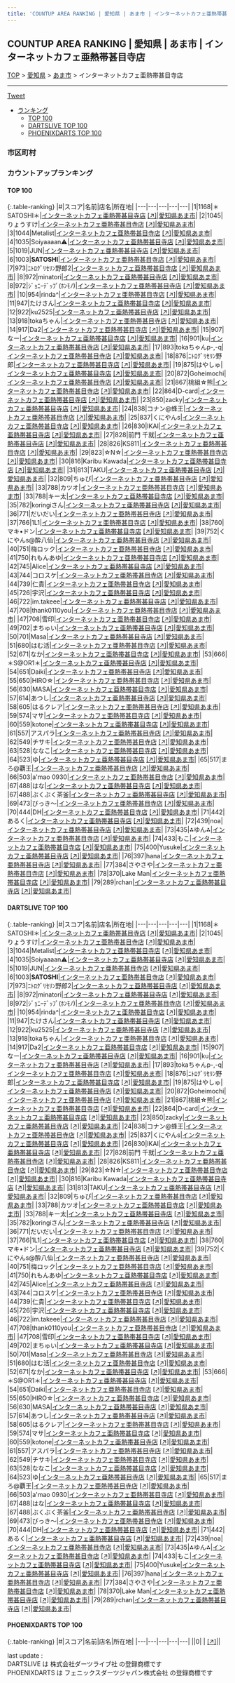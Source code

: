 ```yaml
---
title: 'COUNTUP AREA RANKING | 愛知県 | あま市 | インターネットカフェ亜熱帯甚目寺店'
---
```

## COUNTUP AREA RANKING | 愛知県 | あま市 | インターネットカフェ亜熱帯甚目寺店

[TOP](/darts/rank/) > [愛知県](/darts/rank/愛知県/) > [あま市](/darts/rank/愛知県/あま市/) > インターネットカフェ亜熱帯甚目寺店

___

<a href="https://twitter.com/share?ref_src=twsrc%5Etfw" data-text="COUNTUP AREA RANKING | 愛知県あま市インターネットカフェ亜熱帯甚目寺店" class="twitter-share-button" data-hashtags="DARTSLIVE,PHOENIXDARTS,darts,ダーツ" data-show-count="false">Tweet</a>

* [ランキング](#カウントアップランキング)
    * [TOP 100](#top-100)
    * [DARTSLIVE TOP 100](#dartslive-top-100)
    * [PHOENIXDARTS TOP 100](#phoenixdarts-top-100)

### 市区町村

<ul>

</ul>

### カウントアップランキング

#### TOP 100



{:.table-ranking}
|#|スコア|名前|店名|所在地|
|---|---|---|---|---|
|1|1168|<span class="rank-name-dl">＊SATOSHI＊</span>|<a href="/darts/rank/shops/9fdea14ab759a6eb58d385ea46352d8f.html">インターネットカフェ亜熱帯甚目寺店</a> <a href="https://search.dartslive.com/jp/shop/9fdea14ab759a6eb58d385ea46352d8f">[↗]</a>|<a href="/darts/rank/愛知県/あま市">愛知県あま市</a>|
|2|1045|<span class="rank-name-dl">りょうすけ</span>|<a href="/darts/rank/shops/9fdea14ab759a6eb58d385ea46352d8f.html">インターネットカフェ亜熱帯甚目寺店</a> <a href="https://search.dartslive.com/jp/shop/9fdea14ab759a6eb58d385ea46352d8f">[↗]</a>|<a href="/darts/rank/愛知県/あま市">愛知県あま市</a>|
|3|1044|<span class="rank-name-dl">Metalist</span>|<a href="/darts/rank/shops/9fdea14ab759a6eb58d385ea46352d8f.html">インターネットカフェ亜熱帯甚目寺店</a> <a href="https://search.dartslive.com/jp/shop/9fdea14ab759a6eb58d385ea46352d8f">[↗]</a>|<a href="/darts/rank/愛知県/あま市">愛知県あま市</a>|
|4|1035|<span class="rank-name-dl">Soiyaaaan⚠️</span>|<a href="/darts/rank/shops/9fdea14ab759a6eb58d385ea46352d8f.html">インターネットカフェ亜熱帯甚目寺店</a> <a href="https://search.dartslive.com/jp/shop/9fdea14ab759a6eb58d385ea46352d8f">[↗]</a>|<a href="/darts/rank/愛知県/あま市">愛知県あま市</a>|
|5|1019|<span class="rank-name-dl">JUN</span>|<a href="/darts/rank/shops/9fdea14ab759a6eb58d385ea46352d8f.html">インターネットカフェ亜熱帯甚目寺店</a> <a href="https://search.dartslive.com/jp/shop/9fdea14ab759a6eb58d385ea46352d8f">[↗]</a>|<a href="/darts/rank/愛知県/あま市">愛知県あま市</a>|
|6|1003|<span class="rank-name-dl">**SATOSHI**</span>|<a href="/darts/rank/shops/9fdea14ab759a6eb58d385ea46352d8f.html">インターネットカフェ亜熱帯甚目寺店</a> <a href="https://search.dartslive.com/jp/shop/9fdea14ab759a6eb58d385ea46352d8f">[↗]</a>|<a href="/darts/rank/愛知県/あま市">愛知県あま市</a>|
|7|973|<span class="rank-name-dl">ﾆﾄﾛｸﾞﾘｾﾘﾝ野郎2</span>|<a href="/darts/rank/shops/9fdea14ab759a6eb58d385ea46352d8f.html">インターネットカフェ亜熱帯甚目寺店</a> <a href="https://search.dartslive.com/jp/shop/9fdea14ab759a6eb58d385ea46352d8f">[↗]</a>|<a href="/darts/rank/愛知県/あま市">愛知県あま市</a>|
|8|972|<span class="rank-name-dl">minatori</span>|<a href="/darts/rank/shops/9fdea14ab759a6eb58d385ea46352d8f.html">インターネットカフェ亜熱帯甚目寺店</a> <a href="https://search.dartslive.com/jp/shop/9fdea14ab759a6eb58d385ea46352d8f">[↗]</a>|<a href="/darts/rank/愛知県/あま市">愛知県あま市</a>|
|8|972|<span class="rank-name-dl">ｼﾞｮﾆｰﾃﾞｯﾌﾟ(ﾎﾝﾓﾉ)</span>|<a href="/darts/rank/shops/9fdea14ab759a6eb58d385ea46352d8f.html">インターネットカフェ亜熱帯甚目寺店</a> <a href="https://search.dartslive.com/jp/shop/9fdea14ab759a6eb58d385ea46352d8f">[↗]</a>|<a href="/darts/rank/愛知県/あま市">愛知県あま市</a>|
|10|954|<span class="rank-name-dl">rinda^</span>|<a href="/darts/rank/shops/9fdea14ab759a6eb58d385ea46352d8f.html">インターネットカフェ亜熱帯甚目寺店</a> <a href="https://search.dartslive.com/jp/shop/9fdea14ab759a6eb58d385ea46352d8f">[↗]</a>|<a href="/darts/rank/愛知県/あま市">愛知県あま市</a>|
|11|947|<span class="rank-name-dl">たけさん</span>|<a href="/darts/rank/shops/9fdea14ab759a6eb58d385ea46352d8f.html">インターネットカフェ亜熱帯甚目寺店</a> <a href="https://search.dartslive.com/jp/shop/9fdea14ab759a6eb58d385ea46352d8f">[↗]</a>|<a href="/darts/rank/愛知県/あま市">愛知県あま市</a>|
|12|922|<span class="rank-name-dl">ku2525</span>|<a href="/darts/rank/shops/9fdea14ab759a6eb58d385ea46352d8f.html">インターネットカフェ亜熱帯甚目寺店</a> <a href="https://search.dartslive.com/jp/shop/9fdea14ab759a6eb58d385ea46352d8f">[↗]</a>|<a href="/darts/rank/愛知県/あま市">愛知県あま市</a>|
|13|918|<span class="rank-name-dl">tokaちゃん</span>|<a href="/darts/rank/shops/9fdea14ab759a6eb58d385ea46352d8f.html">インターネットカフェ亜熱帯甚目寺店</a> <a href="https://search.dartslive.com/jp/shop/9fdea14ab759a6eb58d385ea46352d8f">[↗]</a>|<a href="/darts/rank/愛知県/あま市">愛知県あま市</a>|
|14|917|<span class="rank-name-dl">Da2</span>|<a href="/darts/rank/shops/9fdea14ab759a6eb58d385ea46352d8f.html">インターネットカフェ亜熱帯甚目寺店</a> <a href="https://search.dartslive.com/jp/shop/9fdea14ab759a6eb58d385ea46352d8f">[↗]</a>|<a href="/darts/rank/愛知県/あま市">愛知県あま市</a>|
|15|907|<span class="rank-name-dl">なー</span>|<a href="/darts/rank/shops/9fdea14ab759a6eb58d385ea46352d8f.html">インターネットカフェ亜熱帯甚目寺店</a> <a href="https://search.dartslive.com/jp/shop/9fdea14ab759a6eb58d385ea46352d8f">[↗]</a>|<a href="/darts/rank/愛知県/あま市">愛知県あま市</a>|
|16|901|<span class="rank-name-dl">ku</span>|<a href="/darts/rank/shops/9fdea14ab759a6eb58d385ea46352d8f.html">インターネットカフェ亜熱帯甚目寺店</a> <a href="https://search.dartslive.com/jp/shop/9fdea14ab759a6eb58d385ea46352d8f">[↗]</a>|<a href="/darts/rank/愛知県/あま市">愛知県あま市</a>|
|17|893|<span class="rank-name-dl">tokaちゃんp-,-q</span>|<a href="/darts/rank/shops/9fdea14ab759a6eb58d385ea46352d8f.html">インターネットカフェ亜熱帯甚目寺店</a> <a href="https://search.dartslive.com/jp/shop/9fdea14ab759a6eb58d385ea46352d8f">[↗]</a>|<a href="/darts/rank/愛知県/あま市">愛知県あま市</a>|
|18|876|<span class="rank-name-dl">ﾆﾄﾛｸﾞﾘｾﾘﾝ野郎</span>|<a href="/darts/rank/shops/9fdea14ab759a6eb58d385ea46352d8f.html">インターネットカフェ亜熱帯甚目寺店</a> <a href="https://search.dartslive.com/jp/shop/9fdea14ab759a6eb58d385ea46352d8f">[↗]</a>|<a href="/darts/rank/愛知県/あま市">愛知県あま市</a>|
|19|875|<span class="rank-name-dl">はやしゅ</span>|<a href="/darts/rank/shops/9fdea14ab759a6eb58d385ea46352d8f.html">インターネットカフェ亜熱帯甚目寺店</a> <a href="https://search.dartslive.com/jp/shop/9fdea14ab759a6eb58d385ea46352d8f">[↗]</a>|<a href="/darts/rank/愛知県/あま市">愛知県あま市</a>|
|20|872|<span class="rank-name-dl">Goheimochi</span>|<a href="/darts/rank/shops/9fdea14ab759a6eb58d385ea46352d8f.html">インターネットカフェ亜熱帯甚目寺店</a> <a href="https://search.dartslive.com/jp/shop/9fdea14ab759a6eb58d385ea46352d8f">[↗]</a>|<a href="/darts/rank/愛知県/あま市">愛知県あま市</a>|
|21|867|<span class="rank-name-dl">桃組☆熊</span>|<a href="/darts/rank/shops/9fdea14ab759a6eb58d385ea46352d8f.html">インターネットカフェ亜熱帯甚目寺店</a> <a href="https://search.dartslive.com/jp/shop/9fdea14ab759a6eb58d385ea46352d8f">[↗]</a>|<a href="/darts/rank/愛知県/あま市">愛知県あま市</a>|
|22|864|<span class="rank-name-dl">D-card</span>|<a href="/darts/rank/shops/9fdea14ab759a6eb58d385ea46352d8f.html">インターネットカフェ亜熱帯甚目寺店</a> <a href="https://search.dartslive.com/jp/shop/9fdea14ab759a6eb58d385ea46352d8f">[↗]</a>|<a href="/darts/rank/愛知県/あま市">愛知県あま市</a>|
|23|850|<span class="rank-name-dl">zacky</span>|<a href="/darts/rank/shops/9fdea14ab759a6eb58d385ea46352d8f.html">インターネットカフェ亜熱帯甚目寺店</a> <a href="https://search.dartslive.com/jp/shop/9fdea14ab759a6eb58d385ea46352d8f">[↗]</a>|<a href="/darts/rank/愛知県/あま市">愛知県あま市</a>|
|24|838|<span class="rank-name-dl">コナン@蜂王</span>|<a href="/darts/rank/shops/9fdea14ab759a6eb58d385ea46352d8f.html">インターネットカフェ亜熱帯甚目寺店</a> <a href="https://search.dartslive.com/jp/shop/9fdea14ab759a6eb58d385ea46352d8f">[↗]</a>|<a href="/darts/rank/愛知県/あま市">愛知県あま市</a>|
|25|837|<span class="rank-name-dl">くにやんs</span>|<a href="/darts/rank/shops/9fdea14ab759a6eb58d385ea46352d8f.html">インターネットカフェ亜熱帯甚目寺店</a> <a href="https://search.dartslive.com/jp/shop/9fdea14ab759a6eb58d385ea46352d8f">[↗]</a>|<a href="/darts/rank/愛知県/あま市">愛知県あま市</a>|
|26|830|<span class="rank-name-dl">IKAI</span>|<a href="/darts/rank/shops/9fdea14ab759a6eb58d385ea46352d8f.html">インターネットカフェ亜熱帯甚目寺店</a> <a href="https://search.dartslive.com/jp/shop/9fdea14ab759a6eb58d385ea46352d8f">[↗]</a>|<a href="/darts/rank/愛知県/あま市">愛知県あま市</a>|
|27|828|<span class="rank-name-dl">前門 千就</span>|<a href="/darts/rank/shops/9fdea14ab759a6eb58d385ea46352d8f.html">インターネットカフェ亜熱帯甚目寺店</a> <a href="https://search.dartslive.com/jp/shop/9fdea14ab759a6eb58d385ea46352d8f">[↗]</a>|<a href="/darts/rank/愛知県/あま市">愛知県あま市</a>|
|28|826|<span class="rank-name-dl">KS811</span>|<a href="/darts/rank/shops/9fdea14ab759a6eb58d385ea46352d8f.html">インターネットカフェ亜熱帯甚目寺店</a> <a href="https://search.dartslive.com/jp/shop/9fdea14ab759a6eb58d385ea46352d8f">[↗]</a>|<a href="/darts/rank/愛知県/あま市">愛知県あま市</a>|
|29|823|<span class="rank-name-dl">☆N☆</span>|<a href="/darts/rank/shops/9fdea14ab759a6eb58d385ea46352d8f.html">インターネットカフェ亜熱帯甚目寺店</a> <a href="https://search.dartslive.com/jp/shop/9fdea14ab759a6eb58d385ea46352d8f">[↗]</a>|<a href="/darts/rank/愛知県/あま市">愛知県あま市</a>|
|30|816|<span class="rank-name-dl">Karibu Kawada</span>|<a href="/darts/rank/shops/9fdea14ab759a6eb58d385ea46352d8f.html">インターネットカフェ亜熱帯甚目寺店</a> <a href="https://search.dartslive.com/jp/shop/9fdea14ab759a6eb58d385ea46352d8f">[↗]</a>|<a href="/darts/rank/愛知県/あま市">愛知県あま市</a>|
|31|813|<span class="rank-name-dl">TAKU</span>|<a href="/darts/rank/shops/9fdea14ab759a6eb58d385ea46352d8f.html">インターネットカフェ亜熱帯甚目寺店</a> <a href="https://search.dartslive.com/jp/shop/9fdea14ab759a6eb58d385ea46352d8f">[↗]</a>|<a href="/darts/rank/愛知県/あま市">愛知県あま市</a>|
|32|809|<span class="rank-name-dl">ちゅぴ</span>|<a href="/darts/rank/shops/9fdea14ab759a6eb58d385ea46352d8f.html">インターネットカフェ亜熱帯甚目寺店</a> <a href="https://search.dartslive.com/jp/shop/9fdea14ab759a6eb58d385ea46352d8f">[↗]</a>|<a href="/darts/rank/愛知県/あま市">愛知県あま市</a>|
|33|788|<span class="rank-name-dl">カツオ</span>|<a href="/darts/rank/shops/9fdea14ab759a6eb58d385ea46352d8f.html">インターネットカフェ亜熱帯甚目寺店</a> <a href="https://search.dartslive.com/jp/shop/9fdea14ab759a6eb58d385ea46352d8f">[↗]</a>|<a href="/darts/rank/愛知県/あま市">愛知県あま市</a>|
|33|788|<span class="rank-name-dl">キー太</span>|<a href="/darts/rank/shops/9fdea14ab759a6eb58d385ea46352d8f.html">インターネットカフェ亜熱帯甚目寺店</a> <a href="https://search.dartslive.com/jp/shop/9fdea14ab759a6eb58d385ea46352d8f">[↗]</a>|<a href="/darts/rank/愛知県/あま市">愛知県あま市</a>|
|35|782|<span class="rank-name-dl">koringiさん</span>|<a href="/darts/rank/shops/9fdea14ab759a6eb58d385ea46352d8f.html">インターネットカフェ亜熱帯甚目寺店</a> <a href="https://search.dartslive.com/jp/shop/9fdea14ab759a6eb58d385ea46352d8f">[↗]</a>|<a href="/darts/rank/愛知県/あま市">愛知県あま市</a>|
|36|771|<span class="rank-name-dl">だいだい</span>|<a href="/darts/rank/shops/9fdea14ab759a6eb58d385ea46352d8f.html">インターネットカフェ亜熱帯甚目寺店</a> <a href="https://search.dartslive.com/jp/shop/9fdea14ab759a6eb58d385ea46352d8f">[↗]</a>|<a href="/darts/rank/愛知県/あま市">愛知県あま市</a>|
|37|766|<span class="rank-name-dl">1L1</span>|<a href="/darts/rank/shops/9fdea14ab759a6eb58d385ea46352d8f.html">インターネットカフェ亜熱帯甚目寺店</a> <a href="https://search.dartslive.com/jp/shop/9fdea14ab759a6eb58d385ea46352d8f">[↗]</a>|<a href="/darts/rank/愛知県/あま市">愛知県あま市</a>|
|38|760|<span class="rank-name-dl">マキ•ドン</span>|<a href="/darts/rank/shops/9fdea14ab759a6eb58d385ea46352d8f.html">インターネットカフェ亜熱帯甚目寺店</a> <a href="https://search.dartslive.com/jp/shop/9fdea14ab759a6eb58d385ea46352d8f">[↗]</a>|<a href="/darts/rank/愛知県/あま市">愛知県あま市</a>|
|39|752|<span class="rank-name-dl">くにやんs@酔八仙</span>|<a href="/darts/rank/shops/9fdea14ab759a6eb58d385ea46352d8f.html">インターネットカフェ亜熱帯甚目寺店</a> <a href="https://search.dartslive.com/jp/shop/9fdea14ab759a6eb58d385ea46352d8f">[↗]</a>|<a href="/darts/rank/愛知県/あま市">愛知県あま市</a>|
|40|751|<span class="rank-name-dl">梅ロック</span>|<a href="/darts/rank/shops/9fdea14ab759a6eb58d385ea46352d8f.html">インターネットカフェ亜熱帯甚目寺店</a> <a href="https://search.dartslive.com/jp/shop/9fdea14ab759a6eb58d385ea46352d8f">[↗]</a>|<a href="/darts/rank/愛知県/あま市">愛知県あま市</a>|
|41|750|<span class="rank-name-dl">れもんあゆ</span>|<a href="/darts/rank/shops/9fdea14ab759a6eb58d385ea46352d8f.html">インターネットカフェ亜熱帯甚目寺店</a> <a href="https://search.dartslive.com/jp/shop/9fdea14ab759a6eb58d385ea46352d8f">[↗]</a>|<a href="/darts/rank/愛知県/あま市">愛知県あま市</a>|
|42|745|<span class="rank-name-dl">Alice</span>|<a href="/darts/rank/shops/9fdea14ab759a6eb58d385ea46352d8f.html">インターネットカフェ亜熱帯甚目寺店</a> <a href="https://search.dartslive.com/jp/shop/9fdea14ab759a6eb58d385ea46352d8f">[↗]</a>|<a href="/darts/rank/愛知県/あま市">愛知県あま市</a>|
|43|744|<span class="rank-name-dl">コロスケ</span>|<a href="/darts/rank/shops/9fdea14ab759a6eb58d385ea46352d8f.html">インターネットカフェ亜熱帯甚目寺店</a> <a href="https://search.dartslive.com/jp/shop/9fdea14ab759a6eb58d385ea46352d8f">[↗]</a>|<a href="/darts/rank/愛知県/あま市">愛知県あま市</a>|
|44|739|<span class="rank-name-dl">仁貴</span>|<a href="/darts/rank/shops/9fdea14ab759a6eb58d385ea46352d8f.html">インターネットカフェ亜熱帯甚目寺店</a> <a href="https://search.dartslive.com/jp/shop/9fdea14ab759a6eb58d385ea46352d8f">[↗]</a>|<a href="/darts/rank/愛知県/あま市">愛知県あま市</a>|
|45|726|<span class="rank-name-dl">宇沢</span>|<a href="/darts/rank/shops/9fdea14ab759a6eb58d385ea46352d8f.html">インターネットカフェ亜熱帯甚目寺店</a> <a href="https://search.dartslive.com/jp/shop/9fdea14ab759a6eb58d385ea46352d8f">[↗]</a>|<a href="/darts/rank/愛知県/あま市">愛知県あま市</a>|
|46|722|<span class="rank-name-dl">im.takeee</span>|<a href="/darts/rank/shops/9fdea14ab759a6eb58d385ea46352d8f.html">インターネットカフェ亜熱帯甚目寺店</a> <a href="https://search.dartslive.com/jp/shop/9fdea14ab759a6eb58d385ea46352d8f">[↗]</a>|<a href="/darts/rank/愛知県/あま市">愛知県あま市</a>|
|47|708|<span class="rank-name-dl">thank0110you</span>|<a href="/darts/rank/shops/9fdea14ab759a6eb58d385ea46352d8f.html">インターネットカフェ亜熱帯甚目寺店</a> <a href="https://search.dartslive.com/jp/shop/9fdea14ab759a6eb58d385ea46352d8f">[↗]</a>|<a href="/darts/rank/愛知県/あま市">愛知県あま市</a>|
|47|708|<span class="rank-name-dl">雪印</span>|<a href="/darts/rank/shops/9fdea14ab759a6eb58d385ea46352d8f.html">インターネットカフェ亜熱帯甚目寺店</a> <a href="https://search.dartslive.com/jp/shop/9fdea14ab759a6eb58d385ea46352d8f">[↗]</a>|<a href="/darts/rank/愛知県/あま市">愛知県あま市</a>|
|49|702|<span class="rank-name-dl">まちゅい</span>|<a href="/darts/rank/shops/9fdea14ab759a6eb58d385ea46352d8f.html">インターネットカフェ亜熱帯甚目寺店</a> <a href="https://search.dartslive.com/jp/shop/9fdea14ab759a6eb58d385ea46352d8f">[↗]</a>|<a href="/darts/rank/愛知県/あま市">愛知県あま市</a>|
|50|701|<span class="rank-name-dl">Masa</span>|<a href="/darts/rank/shops/9fdea14ab759a6eb58d385ea46352d8f.html">インターネットカフェ亜熱帯甚目寺店</a> <a href="https://search.dartslive.com/jp/shop/9fdea14ab759a6eb58d385ea46352d8f">[↗]</a>|<a href="/darts/rank/愛知県/あま市">愛知県あま市</a>|
|51|680|<span class="rank-name-dl">はむ活</span>|<a href="/darts/rank/shops/9fdea14ab759a6eb58d385ea46352d8f.html">インターネットカフェ亜熱帯甚目寺店</a> <a href="https://search.dartslive.com/jp/shop/9fdea14ab759a6eb58d385ea46352d8f">[↗]</a>|<a href="/darts/rank/愛知県/あま市">愛知県あま市</a>|
|52|671|<span class="rank-name-dl">なか</span>|<a href="/darts/rank/shops/9fdea14ab759a6eb58d385ea46352d8f.html">インターネットカフェ亜熱帯甚目寺店</a> <a href="https://search.dartslive.com/jp/shop/9fdea14ab759a6eb58d385ea46352d8f">[↗]</a>|<a href="/darts/rank/愛知県/あま市">愛知県あま市</a>|
|53|666|<span class="rank-name-dl">＊S@OR1＊</span>|<a href="/darts/rank/shops/9fdea14ab759a6eb58d385ea46352d8f.html">インターネットカフェ亜熱帯甚目寺店</a> <a href="https://search.dartslive.com/jp/shop/9fdea14ab759a6eb58d385ea46352d8f">[↗]</a>|<a href="/darts/rank/愛知県/あま市">愛知県あま市</a>|
|54|651|<span class="rank-name-dl">Daiki</span>|<a href="/darts/rank/shops/9fdea14ab759a6eb58d385ea46352d8f.html">インターネットカフェ亜熱帯甚目寺店</a> <a href="https://search.dartslive.com/jp/shop/9fdea14ab759a6eb58d385ea46352d8f">[↗]</a>|<a href="/darts/rank/愛知県/あま市">愛知県あま市</a>|
|55|650|<span class="rank-name-dl">HIRO☆</span>|<a href="/darts/rank/shops/9fdea14ab759a6eb58d385ea46352d8f.html">インターネットカフェ亜熱帯甚目寺店</a> <a href="https://search.dartslive.com/jp/shop/9fdea14ab759a6eb58d385ea46352d8f">[↗]</a>|<a href="/darts/rank/愛知県/あま市">愛知県あま市</a>|
|56|630|<span class="rank-name-dl">MASA</span>|<a href="/darts/rank/shops/9fdea14ab759a6eb58d385ea46352d8f.html">インターネットカフェ亜熱帯甚目寺店</a> <a href="https://search.dartslive.com/jp/shop/9fdea14ab759a6eb58d385ea46352d8f">[↗]</a>|<a href="/darts/rank/愛知県/あま市">愛知県あま市</a>|
|57|614|<span class="rank-name-dl">あつし</span>|<a href="/darts/rank/shops/9fdea14ab759a6eb58d385ea46352d8f.html">インターネットカフェ亜熱帯甚目寺店</a> <a href="https://search.dartslive.com/jp/shop/9fdea14ab759a6eb58d385ea46352d8f">[↗]</a>|<a href="/darts/rank/愛知県/あま市">愛知県あま市</a>|
|58|605|<span class="rank-name-dl">はるクレア</span>|<a href="/darts/rank/shops/9fdea14ab759a6eb58d385ea46352d8f.html">インターネットカフェ亜熱帯甚目寺店</a> <a href="https://search.dartslive.com/jp/shop/9fdea14ab759a6eb58d385ea46352d8f">[↗]</a>|<a href="/darts/rank/愛知県/あま市">愛知県あま市</a>|
|59|574|<span class="rank-name-dl">マサ</span>|<a href="/darts/rank/shops/9fdea14ab759a6eb58d385ea46352d8f.html">インターネットカフェ亜熱帯甚目寺店</a> <a href="https://search.dartslive.com/jp/shop/9fdea14ab759a6eb58d385ea46352d8f">[↗]</a>|<a href="/darts/rank/愛知県/あま市">愛知県あま市</a>|
|60|559|<span class="rank-name-dl">kotone</span>|<a href="/darts/rank/shops/9fdea14ab759a6eb58d385ea46352d8f.html">インターネットカフェ亜熱帯甚目寺店</a> <a href="https://search.dartslive.com/jp/shop/9fdea14ab759a6eb58d385ea46352d8f">[↗]</a>|<a href="/darts/rank/愛知県/あま市">愛知県あま市</a>|
|61|557|<span class="rank-name-dl">アスパラ</span>|<a href="/darts/rank/shops/9fdea14ab759a6eb58d385ea46352d8f.html">インターネットカフェ亜熱帯甚目寺店</a> <a href="https://search.dartslive.com/jp/shop/9fdea14ab759a6eb58d385ea46352d8f">[↗]</a>|<a href="/darts/rank/愛知県/あま市">愛知県あま市</a>|
|62|549|<span class="rank-name-dl">チサキ</span>|<a href="/darts/rank/shops/9fdea14ab759a6eb58d385ea46352d8f.html">インターネットカフェ亜熱帯甚目寺店</a> <a href="https://search.dartslive.com/jp/shop/9fdea14ab759a6eb58d385ea46352d8f">[↗]</a>|<a href="/darts/rank/愛知県/あま市">愛知県あま市</a>|
|63|528|<span class="rank-name-dl">ななこ</span>|<a href="/darts/rank/shops/9fdea14ab759a6eb58d385ea46352d8f.html">インターネットカフェ亜熱帯甚目寺店</a> <a href="https://search.dartslive.com/jp/shop/9fdea14ab759a6eb58d385ea46352d8f">[↗]</a>|<a href="/darts/rank/愛知県/あま市">愛知県あま市</a>|
|64|523|<span class="rank-name-dl">ゆ</span>|<a href="/darts/rank/shops/9fdea14ab759a6eb58d385ea46352d8f.html">インターネットカフェ亜熱帯甚目寺店</a> <a href="https://search.dartslive.com/jp/shop/9fdea14ab759a6eb58d385ea46352d8f">[↗]</a>|<a href="/darts/rank/愛知県/あま市">愛知県あま市</a>|
|65|517|<span class="rank-name-dl">まろ@覇王</span>|<a href="/darts/rank/shops/9fdea14ab759a6eb58d385ea46352d8f.html">インターネットカフェ亜熱帯甚目寺店</a> <a href="https://search.dartslive.com/jp/shop/9fdea14ab759a6eb58d385ea46352d8f">[↗]</a>|<a href="/darts/rank/愛知県/あま市">愛知県あま市</a>|
|66|503|<span class="rank-name-dl">a&#x27;mao 0930</span>|<a href="/darts/rank/shops/9fdea14ab759a6eb58d385ea46352d8f.html">インターネットカフェ亜熱帯甚目寺店</a> <a href="https://search.dartslive.com/jp/shop/9fdea14ab759a6eb58d385ea46352d8f">[↗]</a>|<a href="/darts/rank/愛知県/あま市">愛知県あま市</a>|
|67|488|<span class="rank-name-dl">はな</span>|<a href="/darts/rank/shops/9fdea14ab759a6eb58d385ea46352d8f.html">インターネットカフェ亜熱帯甚目寺店</a> <a href="https://search.dartslive.com/jp/shop/9fdea14ab759a6eb58d385ea46352d8f">[↗]</a>|<a href="/darts/rank/愛知県/あま市">愛知県あま市</a>|
|67|488|<span class="rank-name-dl">ぶくぶく茶釜</span>|<a href="/darts/rank/shops/9fdea14ab759a6eb58d385ea46352d8f.html">インターネットカフェ亜熱帯甚目寺店</a> <a href="https://search.dartslive.com/jp/shop/9fdea14ab759a6eb58d385ea46352d8f">[↗]</a>|<a href="/darts/rank/愛知県/あま市">愛知県あま市</a>|
|69|473|<span class="rank-name-dl">びっき〜</span>|<a href="/darts/rank/shops/9fdea14ab759a6eb58d385ea46352d8f.html">インターネットカフェ亜熱帯甚目寺店</a> <a href="https://search.dartslive.com/jp/shop/9fdea14ab759a6eb58d385ea46352d8f">[↗]</a>|<a href="/darts/rank/愛知県/あま市">愛知県あま市</a>|
|70|444|<span class="rank-name-dl">DH</span>|<a href="/darts/rank/shops/9fdea14ab759a6eb58d385ea46352d8f.html">インターネットカフェ亜熱帯甚目寺店</a> <a href="https://search.dartslive.com/jp/shop/9fdea14ab759a6eb58d385ea46352d8f">[↗]</a>|<a href="/darts/rank/愛知県/あま市">愛知県あま市</a>|
|71|442|<span class="rank-name-dl">あるく</span>|<a href="/darts/rank/shops/9fdea14ab759a6eb58d385ea46352d8f.html">インターネットカフェ亜熱帯甚目寺店</a> <a href="https://search.dartslive.com/jp/shop/9fdea14ab759a6eb58d385ea46352d8f">[↗]</a>|<a href="/darts/rank/愛知県/あま市">愛知県あま市</a>|
|72|439|<span class="rank-name-dl">noa</span>|<a href="/darts/rank/shops/9fdea14ab759a6eb58d385ea46352d8f.html">インターネットカフェ亜熱帯甚目寺店</a> <a href="https://search.dartslive.com/jp/shop/9fdea14ab759a6eb58d385ea46352d8f">[↗]</a>|<a href="/darts/rank/愛知県/あま市">愛知県あま市</a>|
|73|435|<span class="rank-name-dl">⁂ゆん⁂</span>|<a href="/darts/rank/shops/9fdea14ab759a6eb58d385ea46352d8f.html">インターネットカフェ亜熱帯甚目寺店</a> <a href="https://search.dartslive.com/jp/shop/9fdea14ab759a6eb58d385ea46352d8f">[↗]</a>|<a href="/darts/rank/愛知県/あま市">愛知県あま市</a>|
|74|433|<span class="rank-name-dl">もこ</span>|<a href="/darts/rank/shops/9fdea14ab759a6eb58d385ea46352d8f.html">インターネットカフェ亜熱帯甚目寺店</a> <a href="https://search.dartslive.com/jp/shop/9fdea14ab759a6eb58d385ea46352d8f">[↗]</a>|<a href="/darts/rank/愛知県/あま市">愛知県あま市</a>|
|75|400|<span class="rank-name-dl">Yusuke</span>|<a href="/darts/rank/shops/9fdea14ab759a6eb58d385ea46352d8f.html">インターネットカフェ亜熱帯甚目寺店</a> <a href="https://search.dartslive.com/jp/shop/9fdea14ab759a6eb58d385ea46352d8f">[↗]</a>|<a href="/darts/rank/愛知県/あま市">愛知県あま市</a>|
|76|397|<span class="rank-name-dl">hana</span>|<a href="/darts/rank/shops/9fdea14ab759a6eb58d385ea46352d8f.html">インターネットカフェ亜熱帯甚目寺店</a> <a href="https://search.dartslive.com/jp/shop/9fdea14ab759a6eb58d385ea46352d8f">[↗]</a>|<a href="/darts/rank/愛知県/あま市">愛知県あま市</a>|
|77|384|<span class="rank-name-dl">さやさや</span>|<a href="/darts/rank/shops/9fdea14ab759a6eb58d385ea46352d8f.html">インターネットカフェ亜熱帯甚目寺店</a> <a href="https://search.dartslive.com/jp/shop/9fdea14ab759a6eb58d385ea46352d8f">[↗]</a>|<a href="/darts/rank/愛知県/あま市">愛知県あま市</a>|
|78|370|<span class="rank-name-dl">Lake Man</span>|<a href="/darts/rank/shops/9fdea14ab759a6eb58d385ea46352d8f.html">インターネットカフェ亜熱帯甚目寺店</a> <a href="https://search.dartslive.com/jp/shop/9fdea14ab759a6eb58d385ea46352d8f">[↗]</a>|<a href="/darts/rank/愛知県/あま市">愛知県あま市</a>|
|79|289|<span class="rank-name-dl">rchan</span>|<a href="/darts/rank/shops/9fdea14ab759a6eb58d385ea46352d8f.html">インターネットカフェ亜熱帯甚目寺店</a> <a href="https://search.dartslive.com/jp/shop/9fdea14ab759a6eb58d385ea46352d8f">[↗]</a>|<a href="/darts/rank/愛知県/あま市">愛知県あま市</a>|


#### DARTSLIVE TOP 100



{:.table-ranking}
|#|スコア|名前|店名|所在地|
|---|---|---|---|---|
|1|1168|<span class="rank-name-dl">＊SATOSHI＊</span>|<a href="/darts/rank/shops/9fdea14ab759a6eb58d385ea46352d8f.html">インターネットカフェ亜熱帯甚目寺店</a> <a href="https://search.dartslive.com/jp/shop/9fdea14ab759a6eb58d385ea46352d8f">[↗]</a>|<a href="/darts/rank/愛知県/あま市">愛知県あま市</a>|
|2|1045|<span class="rank-name-dl">りょうすけ</span>|<a href="/darts/rank/shops/9fdea14ab759a6eb58d385ea46352d8f.html">インターネットカフェ亜熱帯甚目寺店</a> <a href="https://search.dartslive.com/jp/shop/9fdea14ab759a6eb58d385ea46352d8f">[↗]</a>|<a href="/darts/rank/愛知県/あま市">愛知県あま市</a>|
|3|1044|<span class="rank-name-dl">Metalist</span>|<a href="/darts/rank/shops/9fdea14ab759a6eb58d385ea46352d8f.html">インターネットカフェ亜熱帯甚目寺店</a> <a href="https://search.dartslive.com/jp/shop/9fdea14ab759a6eb58d385ea46352d8f">[↗]</a>|<a href="/darts/rank/愛知県/あま市">愛知県あま市</a>|
|4|1035|<span class="rank-name-dl">Soiyaaaan⚠️</span>|<a href="/darts/rank/shops/9fdea14ab759a6eb58d385ea46352d8f.html">インターネットカフェ亜熱帯甚目寺店</a> <a href="https://search.dartslive.com/jp/shop/9fdea14ab759a6eb58d385ea46352d8f">[↗]</a>|<a href="/darts/rank/愛知県/あま市">愛知県あま市</a>|
|5|1019|<span class="rank-name-dl">JUN</span>|<a href="/darts/rank/shops/9fdea14ab759a6eb58d385ea46352d8f.html">インターネットカフェ亜熱帯甚目寺店</a> <a href="https://search.dartslive.com/jp/shop/9fdea14ab759a6eb58d385ea46352d8f">[↗]</a>|<a href="/darts/rank/愛知県/あま市">愛知県あま市</a>|
|6|1003|<span class="rank-name-dl">**SATOSHI**</span>|<a href="/darts/rank/shops/9fdea14ab759a6eb58d385ea46352d8f.html">インターネットカフェ亜熱帯甚目寺店</a> <a href="https://search.dartslive.com/jp/shop/9fdea14ab759a6eb58d385ea46352d8f">[↗]</a>|<a href="/darts/rank/愛知県/あま市">愛知県あま市</a>|
|7|973|<span class="rank-name-dl">ﾆﾄﾛｸﾞﾘｾﾘﾝ野郎2</span>|<a href="/darts/rank/shops/9fdea14ab759a6eb58d385ea46352d8f.html">インターネットカフェ亜熱帯甚目寺店</a> <a href="https://search.dartslive.com/jp/shop/9fdea14ab759a6eb58d385ea46352d8f">[↗]</a>|<a href="/darts/rank/愛知県/あま市">愛知県あま市</a>|
|8|972|<span class="rank-name-dl">minatori</span>|<a href="/darts/rank/shops/9fdea14ab759a6eb58d385ea46352d8f.html">インターネットカフェ亜熱帯甚目寺店</a> <a href="https://search.dartslive.com/jp/shop/9fdea14ab759a6eb58d385ea46352d8f">[↗]</a>|<a href="/darts/rank/愛知県/あま市">愛知県あま市</a>|
|8|972|<span class="rank-name-dl">ｼﾞｮﾆｰﾃﾞｯﾌﾟ(ﾎﾝﾓﾉ)</span>|<a href="/darts/rank/shops/9fdea14ab759a6eb58d385ea46352d8f.html">インターネットカフェ亜熱帯甚目寺店</a> <a href="https://search.dartslive.com/jp/shop/9fdea14ab759a6eb58d385ea46352d8f">[↗]</a>|<a href="/darts/rank/愛知県/あま市">愛知県あま市</a>|
|10|954|<span class="rank-name-dl">rinda^</span>|<a href="/darts/rank/shops/9fdea14ab759a6eb58d385ea46352d8f.html">インターネットカフェ亜熱帯甚目寺店</a> <a href="https://search.dartslive.com/jp/shop/9fdea14ab759a6eb58d385ea46352d8f">[↗]</a>|<a href="/darts/rank/愛知県/あま市">愛知県あま市</a>|
|11|947|<span class="rank-name-dl">たけさん</span>|<a href="/darts/rank/shops/9fdea14ab759a6eb58d385ea46352d8f.html">インターネットカフェ亜熱帯甚目寺店</a> <a href="https://search.dartslive.com/jp/shop/9fdea14ab759a6eb58d385ea46352d8f">[↗]</a>|<a href="/darts/rank/愛知県/あま市">愛知県あま市</a>|
|12|922|<span class="rank-name-dl">ku2525</span>|<a href="/darts/rank/shops/9fdea14ab759a6eb58d385ea46352d8f.html">インターネットカフェ亜熱帯甚目寺店</a> <a href="https://search.dartslive.com/jp/shop/9fdea14ab759a6eb58d385ea46352d8f">[↗]</a>|<a href="/darts/rank/愛知県/あま市">愛知県あま市</a>|
|13|918|<span class="rank-name-dl">tokaちゃん</span>|<a href="/darts/rank/shops/9fdea14ab759a6eb58d385ea46352d8f.html">インターネットカフェ亜熱帯甚目寺店</a> <a href="https://search.dartslive.com/jp/shop/9fdea14ab759a6eb58d385ea46352d8f">[↗]</a>|<a href="/darts/rank/愛知県/あま市">愛知県あま市</a>|
|14|917|<span class="rank-name-dl">Da2</span>|<a href="/darts/rank/shops/9fdea14ab759a6eb58d385ea46352d8f.html">インターネットカフェ亜熱帯甚目寺店</a> <a href="https://search.dartslive.com/jp/shop/9fdea14ab759a6eb58d385ea46352d8f">[↗]</a>|<a href="/darts/rank/愛知県/あま市">愛知県あま市</a>|
|15|907|<span class="rank-name-dl">なー</span>|<a href="/darts/rank/shops/9fdea14ab759a6eb58d385ea46352d8f.html">インターネットカフェ亜熱帯甚目寺店</a> <a href="https://search.dartslive.com/jp/shop/9fdea14ab759a6eb58d385ea46352d8f">[↗]</a>|<a href="/darts/rank/愛知県/あま市">愛知県あま市</a>|
|16|901|<span class="rank-name-dl">ku</span>|<a href="/darts/rank/shops/9fdea14ab759a6eb58d385ea46352d8f.html">インターネットカフェ亜熱帯甚目寺店</a> <a href="https://search.dartslive.com/jp/shop/9fdea14ab759a6eb58d385ea46352d8f">[↗]</a>|<a href="/darts/rank/愛知県/あま市">愛知県あま市</a>|
|17|893|<span class="rank-name-dl">tokaちゃんp-,-q</span>|<a href="/darts/rank/shops/9fdea14ab759a6eb58d385ea46352d8f.html">インターネットカフェ亜熱帯甚目寺店</a> <a href="https://search.dartslive.com/jp/shop/9fdea14ab759a6eb58d385ea46352d8f">[↗]</a>|<a href="/darts/rank/愛知県/あま市">愛知県あま市</a>|
|18|876|<span class="rank-name-dl">ﾆﾄﾛｸﾞﾘｾﾘﾝ野郎</span>|<a href="/darts/rank/shops/9fdea14ab759a6eb58d385ea46352d8f.html">インターネットカフェ亜熱帯甚目寺店</a> <a href="https://search.dartslive.com/jp/shop/9fdea14ab759a6eb58d385ea46352d8f">[↗]</a>|<a href="/darts/rank/愛知県/あま市">愛知県あま市</a>|
|19|875|<span class="rank-name-dl">はやしゅ</span>|<a href="/darts/rank/shops/9fdea14ab759a6eb58d385ea46352d8f.html">インターネットカフェ亜熱帯甚目寺店</a> <a href="https://search.dartslive.com/jp/shop/9fdea14ab759a6eb58d385ea46352d8f">[↗]</a>|<a href="/darts/rank/愛知県/あま市">愛知県あま市</a>|
|20|872|<span class="rank-name-dl">Goheimochi</span>|<a href="/darts/rank/shops/9fdea14ab759a6eb58d385ea46352d8f.html">インターネットカフェ亜熱帯甚目寺店</a> <a href="https://search.dartslive.com/jp/shop/9fdea14ab759a6eb58d385ea46352d8f">[↗]</a>|<a href="/darts/rank/愛知県/あま市">愛知県あま市</a>|
|21|867|<span class="rank-name-dl">桃組☆熊</span>|<a href="/darts/rank/shops/9fdea14ab759a6eb58d385ea46352d8f.html">インターネットカフェ亜熱帯甚目寺店</a> <a href="https://search.dartslive.com/jp/shop/9fdea14ab759a6eb58d385ea46352d8f">[↗]</a>|<a href="/darts/rank/愛知県/あま市">愛知県あま市</a>|
|22|864|<span class="rank-name-dl">D-card</span>|<a href="/darts/rank/shops/9fdea14ab759a6eb58d385ea46352d8f.html">インターネットカフェ亜熱帯甚目寺店</a> <a href="https://search.dartslive.com/jp/shop/9fdea14ab759a6eb58d385ea46352d8f">[↗]</a>|<a href="/darts/rank/愛知県/あま市">愛知県あま市</a>|
|23|850|<span class="rank-name-dl">zacky</span>|<a href="/darts/rank/shops/9fdea14ab759a6eb58d385ea46352d8f.html">インターネットカフェ亜熱帯甚目寺店</a> <a href="https://search.dartslive.com/jp/shop/9fdea14ab759a6eb58d385ea46352d8f">[↗]</a>|<a href="/darts/rank/愛知県/あま市">愛知県あま市</a>|
|24|838|<span class="rank-name-dl">コナン@蜂王</span>|<a href="/darts/rank/shops/9fdea14ab759a6eb58d385ea46352d8f.html">インターネットカフェ亜熱帯甚目寺店</a> <a href="https://search.dartslive.com/jp/shop/9fdea14ab759a6eb58d385ea46352d8f">[↗]</a>|<a href="/darts/rank/愛知県/あま市">愛知県あま市</a>|
|25|837|<span class="rank-name-dl">くにやんs</span>|<a href="/darts/rank/shops/9fdea14ab759a6eb58d385ea46352d8f.html">インターネットカフェ亜熱帯甚目寺店</a> <a href="https://search.dartslive.com/jp/shop/9fdea14ab759a6eb58d385ea46352d8f">[↗]</a>|<a href="/darts/rank/愛知県/あま市">愛知県あま市</a>|
|26|830|<span class="rank-name-dl">IKAI</span>|<a href="/darts/rank/shops/9fdea14ab759a6eb58d385ea46352d8f.html">インターネットカフェ亜熱帯甚目寺店</a> <a href="https://search.dartslive.com/jp/shop/9fdea14ab759a6eb58d385ea46352d8f">[↗]</a>|<a href="/darts/rank/愛知県/あま市">愛知県あま市</a>|
|27|828|<span class="rank-name-dl">前門 千就</span>|<a href="/darts/rank/shops/9fdea14ab759a6eb58d385ea46352d8f.html">インターネットカフェ亜熱帯甚目寺店</a> <a href="https://search.dartslive.com/jp/shop/9fdea14ab759a6eb58d385ea46352d8f">[↗]</a>|<a href="/darts/rank/愛知県/あま市">愛知県あま市</a>|
|28|826|<span class="rank-name-dl">KS811</span>|<a href="/darts/rank/shops/9fdea14ab759a6eb58d385ea46352d8f.html">インターネットカフェ亜熱帯甚目寺店</a> <a href="https://search.dartslive.com/jp/shop/9fdea14ab759a6eb58d385ea46352d8f">[↗]</a>|<a href="/darts/rank/愛知県/あま市">愛知県あま市</a>|
|29|823|<span class="rank-name-dl">☆N☆</span>|<a href="/darts/rank/shops/9fdea14ab759a6eb58d385ea46352d8f.html">インターネットカフェ亜熱帯甚目寺店</a> <a href="https://search.dartslive.com/jp/shop/9fdea14ab759a6eb58d385ea46352d8f">[↗]</a>|<a href="/darts/rank/愛知県/あま市">愛知県あま市</a>|
|30|816|<span class="rank-name-dl">Karibu Kawada</span>|<a href="/darts/rank/shops/9fdea14ab759a6eb58d385ea46352d8f.html">インターネットカフェ亜熱帯甚目寺店</a> <a href="https://search.dartslive.com/jp/shop/9fdea14ab759a6eb58d385ea46352d8f">[↗]</a>|<a href="/darts/rank/愛知県/あま市">愛知県あま市</a>|
|31|813|<span class="rank-name-dl">TAKU</span>|<a href="/darts/rank/shops/9fdea14ab759a6eb58d385ea46352d8f.html">インターネットカフェ亜熱帯甚目寺店</a> <a href="https://search.dartslive.com/jp/shop/9fdea14ab759a6eb58d385ea46352d8f">[↗]</a>|<a href="/darts/rank/愛知県/あま市">愛知県あま市</a>|
|32|809|<span class="rank-name-dl">ちゅぴ</span>|<a href="/darts/rank/shops/9fdea14ab759a6eb58d385ea46352d8f.html">インターネットカフェ亜熱帯甚目寺店</a> <a href="https://search.dartslive.com/jp/shop/9fdea14ab759a6eb58d385ea46352d8f">[↗]</a>|<a href="/darts/rank/愛知県/あま市">愛知県あま市</a>|
|33|788|<span class="rank-name-dl">カツオ</span>|<a href="/darts/rank/shops/9fdea14ab759a6eb58d385ea46352d8f.html">インターネットカフェ亜熱帯甚目寺店</a> <a href="https://search.dartslive.com/jp/shop/9fdea14ab759a6eb58d385ea46352d8f">[↗]</a>|<a href="/darts/rank/愛知県/あま市">愛知県あま市</a>|
|33|788|<span class="rank-name-dl">キー太</span>|<a href="/darts/rank/shops/9fdea14ab759a6eb58d385ea46352d8f.html">インターネットカフェ亜熱帯甚目寺店</a> <a href="https://search.dartslive.com/jp/shop/9fdea14ab759a6eb58d385ea46352d8f">[↗]</a>|<a href="/darts/rank/愛知県/あま市">愛知県あま市</a>|
|35|782|<span class="rank-name-dl">koringiさん</span>|<a href="/darts/rank/shops/9fdea14ab759a6eb58d385ea46352d8f.html">インターネットカフェ亜熱帯甚目寺店</a> <a href="https://search.dartslive.com/jp/shop/9fdea14ab759a6eb58d385ea46352d8f">[↗]</a>|<a href="/darts/rank/愛知県/あま市">愛知県あま市</a>|
|36|771|<span class="rank-name-dl">だいだい</span>|<a href="/darts/rank/shops/9fdea14ab759a6eb58d385ea46352d8f.html">インターネットカフェ亜熱帯甚目寺店</a> <a href="https://search.dartslive.com/jp/shop/9fdea14ab759a6eb58d385ea46352d8f">[↗]</a>|<a href="/darts/rank/愛知県/あま市">愛知県あま市</a>|
|37|766|<span class="rank-name-dl">1L1</span>|<a href="/darts/rank/shops/9fdea14ab759a6eb58d385ea46352d8f.html">インターネットカフェ亜熱帯甚目寺店</a> <a href="https://search.dartslive.com/jp/shop/9fdea14ab759a6eb58d385ea46352d8f">[↗]</a>|<a href="/darts/rank/愛知県/あま市">愛知県あま市</a>|
|38|760|<span class="rank-name-dl">マキ•ドン</span>|<a href="/darts/rank/shops/9fdea14ab759a6eb58d385ea46352d8f.html">インターネットカフェ亜熱帯甚目寺店</a> <a href="https://search.dartslive.com/jp/shop/9fdea14ab759a6eb58d385ea46352d8f">[↗]</a>|<a href="/darts/rank/愛知県/あま市">愛知県あま市</a>|
|39|752|<span class="rank-name-dl">くにやんs@酔八仙</span>|<a href="/darts/rank/shops/9fdea14ab759a6eb58d385ea46352d8f.html">インターネットカフェ亜熱帯甚目寺店</a> <a href="https://search.dartslive.com/jp/shop/9fdea14ab759a6eb58d385ea46352d8f">[↗]</a>|<a href="/darts/rank/愛知県/あま市">愛知県あま市</a>|
|40|751|<span class="rank-name-dl">梅ロック</span>|<a href="/darts/rank/shops/9fdea14ab759a6eb58d385ea46352d8f.html">インターネットカフェ亜熱帯甚目寺店</a> <a href="https://search.dartslive.com/jp/shop/9fdea14ab759a6eb58d385ea46352d8f">[↗]</a>|<a href="/darts/rank/愛知県/あま市">愛知県あま市</a>|
|41|750|<span class="rank-name-dl">れもんあゆ</span>|<a href="/darts/rank/shops/9fdea14ab759a6eb58d385ea46352d8f.html">インターネットカフェ亜熱帯甚目寺店</a> <a href="https://search.dartslive.com/jp/shop/9fdea14ab759a6eb58d385ea46352d8f">[↗]</a>|<a href="/darts/rank/愛知県/あま市">愛知県あま市</a>|
|42|745|<span class="rank-name-dl">Alice</span>|<a href="/darts/rank/shops/9fdea14ab759a6eb58d385ea46352d8f.html">インターネットカフェ亜熱帯甚目寺店</a> <a href="https://search.dartslive.com/jp/shop/9fdea14ab759a6eb58d385ea46352d8f">[↗]</a>|<a href="/darts/rank/愛知県/あま市">愛知県あま市</a>|
|43|744|<span class="rank-name-dl">コロスケ</span>|<a href="/darts/rank/shops/9fdea14ab759a6eb58d385ea46352d8f.html">インターネットカフェ亜熱帯甚目寺店</a> <a href="https://search.dartslive.com/jp/shop/9fdea14ab759a6eb58d385ea46352d8f">[↗]</a>|<a href="/darts/rank/愛知県/あま市">愛知県あま市</a>|
|44|739|<span class="rank-name-dl">仁貴</span>|<a href="/darts/rank/shops/9fdea14ab759a6eb58d385ea46352d8f.html">インターネットカフェ亜熱帯甚目寺店</a> <a href="https://search.dartslive.com/jp/shop/9fdea14ab759a6eb58d385ea46352d8f">[↗]</a>|<a href="/darts/rank/愛知県/あま市">愛知県あま市</a>|
|45|726|<span class="rank-name-dl">宇沢</span>|<a href="/darts/rank/shops/9fdea14ab759a6eb58d385ea46352d8f.html">インターネットカフェ亜熱帯甚目寺店</a> <a href="https://search.dartslive.com/jp/shop/9fdea14ab759a6eb58d385ea46352d8f">[↗]</a>|<a href="/darts/rank/愛知県/あま市">愛知県あま市</a>|
|46|722|<span class="rank-name-dl">im.takeee</span>|<a href="/darts/rank/shops/9fdea14ab759a6eb58d385ea46352d8f.html">インターネットカフェ亜熱帯甚目寺店</a> <a href="https://search.dartslive.com/jp/shop/9fdea14ab759a6eb58d385ea46352d8f">[↗]</a>|<a href="/darts/rank/愛知県/あま市">愛知県あま市</a>|
|47|708|<span class="rank-name-dl">thank0110you</span>|<a href="/darts/rank/shops/9fdea14ab759a6eb58d385ea46352d8f.html">インターネットカフェ亜熱帯甚目寺店</a> <a href="https://search.dartslive.com/jp/shop/9fdea14ab759a6eb58d385ea46352d8f">[↗]</a>|<a href="/darts/rank/愛知県/あま市">愛知県あま市</a>|
|47|708|<span class="rank-name-dl">雪印</span>|<a href="/darts/rank/shops/9fdea14ab759a6eb58d385ea46352d8f.html">インターネットカフェ亜熱帯甚目寺店</a> <a href="https://search.dartslive.com/jp/shop/9fdea14ab759a6eb58d385ea46352d8f">[↗]</a>|<a href="/darts/rank/愛知県/あま市">愛知県あま市</a>|
|49|702|<span class="rank-name-dl">まちゅい</span>|<a href="/darts/rank/shops/9fdea14ab759a6eb58d385ea46352d8f.html">インターネットカフェ亜熱帯甚目寺店</a> <a href="https://search.dartslive.com/jp/shop/9fdea14ab759a6eb58d385ea46352d8f">[↗]</a>|<a href="/darts/rank/愛知県/あま市">愛知県あま市</a>|
|50|701|<span class="rank-name-dl">Masa</span>|<a href="/darts/rank/shops/9fdea14ab759a6eb58d385ea46352d8f.html">インターネットカフェ亜熱帯甚目寺店</a> <a href="https://search.dartslive.com/jp/shop/9fdea14ab759a6eb58d385ea46352d8f">[↗]</a>|<a href="/darts/rank/愛知県/あま市">愛知県あま市</a>|
|51|680|<span class="rank-name-dl">はむ活</span>|<a href="/darts/rank/shops/9fdea14ab759a6eb58d385ea46352d8f.html">インターネットカフェ亜熱帯甚目寺店</a> <a href="https://search.dartslive.com/jp/shop/9fdea14ab759a6eb58d385ea46352d8f">[↗]</a>|<a href="/darts/rank/愛知県/あま市">愛知県あま市</a>|
|52|671|<span class="rank-name-dl">なか</span>|<a href="/darts/rank/shops/9fdea14ab759a6eb58d385ea46352d8f.html">インターネットカフェ亜熱帯甚目寺店</a> <a href="https://search.dartslive.com/jp/shop/9fdea14ab759a6eb58d385ea46352d8f">[↗]</a>|<a href="/darts/rank/愛知県/あま市">愛知県あま市</a>|
|53|666|<span class="rank-name-dl">＊S@OR1＊</span>|<a href="/darts/rank/shops/9fdea14ab759a6eb58d385ea46352d8f.html">インターネットカフェ亜熱帯甚目寺店</a> <a href="https://search.dartslive.com/jp/shop/9fdea14ab759a6eb58d385ea46352d8f">[↗]</a>|<a href="/darts/rank/愛知県/あま市">愛知県あま市</a>|
|54|651|<span class="rank-name-dl">Daiki</span>|<a href="/darts/rank/shops/9fdea14ab759a6eb58d385ea46352d8f.html">インターネットカフェ亜熱帯甚目寺店</a> <a href="https://search.dartslive.com/jp/shop/9fdea14ab759a6eb58d385ea46352d8f">[↗]</a>|<a href="/darts/rank/愛知県/あま市">愛知県あま市</a>|
|55|650|<span class="rank-name-dl">HIRO☆</span>|<a href="/darts/rank/shops/9fdea14ab759a6eb58d385ea46352d8f.html">インターネットカフェ亜熱帯甚目寺店</a> <a href="https://search.dartslive.com/jp/shop/9fdea14ab759a6eb58d385ea46352d8f">[↗]</a>|<a href="/darts/rank/愛知県/あま市">愛知県あま市</a>|
|56|630|<span class="rank-name-dl">MASA</span>|<a href="/darts/rank/shops/9fdea14ab759a6eb58d385ea46352d8f.html">インターネットカフェ亜熱帯甚目寺店</a> <a href="https://search.dartslive.com/jp/shop/9fdea14ab759a6eb58d385ea46352d8f">[↗]</a>|<a href="/darts/rank/愛知県/あま市">愛知県あま市</a>|
|57|614|<span class="rank-name-dl">あつし</span>|<a href="/darts/rank/shops/9fdea14ab759a6eb58d385ea46352d8f.html">インターネットカフェ亜熱帯甚目寺店</a> <a href="https://search.dartslive.com/jp/shop/9fdea14ab759a6eb58d385ea46352d8f">[↗]</a>|<a href="/darts/rank/愛知県/あま市">愛知県あま市</a>|
|58|605|<span class="rank-name-dl">はるクレア</span>|<a href="/darts/rank/shops/9fdea14ab759a6eb58d385ea46352d8f.html">インターネットカフェ亜熱帯甚目寺店</a> <a href="https://search.dartslive.com/jp/shop/9fdea14ab759a6eb58d385ea46352d8f">[↗]</a>|<a href="/darts/rank/愛知県/あま市">愛知県あま市</a>|
|59|574|<span class="rank-name-dl">マサ</span>|<a href="/darts/rank/shops/9fdea14ab759a6eb58d385ea46352d8f.html">インターネットカフェ亜熱帯甚目寺店</a> <a href="https://search.dartslive.com/jp/shop/9fdea14ab759a6eb58d385ea46352d8f">[↗]</a>|<a href="/darts/rank/愛知県/あま市">愛知県あま市</a>|
|60|559|<span class="rank-name-dl">kotone</span>|<a href="/darts/rank/shops/9fdea14ab759a6eb58d385ea46352d8f.html">インターネットカフェ亜熱帯甚目寺店</a> <a href="https://search.dartslive.com/jp/shop/9fdea14ab759a6eb58d385ea46352d8f">[↗]</a>|<a href="/darts/rank/愛知県/あま市">愛知県あま市</a>|
|61|557|<span class="rank-name-dl">アスパラ</span>|<a href="/darts/rank/shops/9fdea14ab759a6eb58d385ea46352d8f.html">インターネットカフェ亜熱帯甚目寺店</a> <a href="https://search.dartslive.com/jp/shop/9fdea14ab759a6eb58d385ea46352d8f">[↗]</a>|<a href="/darts/rank/愛知県/あま市">愛知県あま市</a>|
|62|549|<span class="rank-name-dl">チサキ</span>|<a href="/darts/rank/shops/9fdea14ab759a6eb58d385ea46352d8f.html">インターネットカフェ亜熱帯甚目寺店</a> <a href="https://search.dartslive.com/jp/shop/9fdea14ab759a6eb58d385ea46352d8f">[↗]</a>|<a href="/darts/rank/愛知県/あま市">愛知県あま市</a>|
|63|528|<span class="rank-name-dl">ななこ</span>|<a href="/darts/rank/shops/9fdea14ab759a6eb58d385ea46352d8f.html">インターネットカフェ亜熱帯甚目寺店</a> <a href="https://search.dartslive.com/jp/shop/9fdea14ab759a6eb58d385ea46352d8f">[↗]</a>|<a href="/darts/rank/愛知県/あま市">愛知県あま市</a>|
|64|523|<span class="rank-name-dl">ゆ</span>|<a href="/darts/rank/shops/9fdea14ab759a6eb58d385ea46352d8f.html">インターネットカフェ亜熱帯甚目寺店</a> <a href="https://search.dartslive.com/jp/shop/9fdea14ab759a6eb58d385ea46352d8f">[↗]</a>|<a href="/darts/rank/愛知県/あま市">愛知県あま市</a>|
|65|517|<span class="rank-name-dl">まろ@覇王</span>|<a href="/darts/rank/shops/9fdea14ab759a6eb58d385ea46352d8f.html">インターネットカフェ亜熱帯甚目寺店</a> <a href="https://search.dartslive.com/jp/shop/9fdea14ab759a6eb58d385ea46352d8f">[↗]</a>|<a href="/darts/rank/愛知県/あま市">愛知県あま市</a>|
|66|503|<span class="rank-name-dl">a&#x27;mao 0930</span>|<a href="/darts/rank/shops/9fdea14ab759a6eb58d385ea46352d8f.html">インターネットカフェ亜熱帯甚目寺店</a> <a href="https://search.dartslive.com/jp/shop/9fdea14ab759a6eb58d385ea46352d8f">[↗]</a>|<a href="/darts/rank/愛知県/あま市">愛知県あま市</a>|
|67|488|<span class="rank-name-dl">はな</span>|<a href="/darts/rank/shops/9fdea14ab759a6eb58d385ea46352d8f.html">インターネットカフェ亜熱帯甚目寺店</a> <a href="https://search.dartslive.com/jp/shop/9fdea14ab759a6eb58d385ea46352d8f">[↗]</a>|<a href="/darts/rank/愛知県/あま市">愛知県あま市</a>|
|67|488|<span class="rank-name-dl">ぶくぶく茶釜</span>|<a href="/darts/rank/shops/9fdea14ab759a6eb58d385ea46352d8f.html">インターネットカフェ亜熱帯甚目寺店</a> <a href="https://search.dartslive.com/jp/shop/9fdea14ab759a6eb58d385ea46352d8f">[↗]</a>|<a href="/darts/rank/愛知県/あま市">愛知県あま市</a>|
|69|473|<span class="rank-name-dl">びっき〜</span>|<a href="/darts/rank/shops/9fdea14ab759a6eb58d385ea46352d8f.html">インターネットカフェ亜熱帯甚目寺店</a> <a href="https://search.dartslive.com/jp/shop/9fdea14ab759a6eb58d385ea46352d8f">[↗]</a>|<a href="/darts/rank/愛知県/あま市">愛知県あま市</a>|
|70|444|<span class="rank-name-dl">DH</span>|<a href="/darts/rank/shops/9fdea14ab759a6eb58d385ea46352d8f.html">インターネットカフェ亜熱帯甚目寺店</a> <a href="https://search.dartslive.com/jp/shop/9fdea14ab759a6eb58d385ea46352d8f">[↗]</a>|<a href="/darts/rank/愛知県/あま市">愛知県あま市</a>|
|71|442|<span class="rank-name-dl">あるく</span>|<a href="/darts/rank/shops/9fdea14ab759a6eb58d385ea46352d8f.html">インターネットカフェ亜熱帯甚目寺店</a> <a href="https://search.dartslive.com/jp/shop/9fdea14ab759a6eb58d385ea46352d8f">[↗]</a>|<a href="/darts/rank/愛知県/あま市">愛知県あま市</a>|
|72|439|<span class="rank-name-dl">noa</span>|<a href="/darts/rank/shops/9fdea14ab759a6eb58d385ea46352d8f.html">インターネットカフェ亜熱帯甚目寺店</a> <a href="https://search.dartslive.com/jp/shop/9fdea14ab759a6eb58d385ea46352d8f">[↗]</a>|<a href="/darts/rank/愛知県/あま市">愛知県あま市</a>|
|73|435|<span class="rank-name-dl">⁂ゆん⁂</span>|<a href="/darts/rank/shops/9fdea14ab759a6eb58d385ea46352d8f.html">インターネットカフェ亜熱帯甚目寺店</a> <a href="https://search.dartslive.com/jp/shop/9fdea14ab759a6eb58d385ea46352d8f">[↗]</a>|<a href="/darts/rank/愛知県/あま市">愛知県あま市</a>|
|74|433|<span class="rank-name-dl">もこ</span>|<a href="/darts/rank/shops/9fdea14ab759a6eb58d385ea46352d8f.html">インターネットカフェ亜熱帯甚目寺店</a> <a href="https://search.dartslive.com/jp/shop/9fdea14ab759a6eb58d385ea46352d8f">[↗]</a>|<a href="/darts/rank/愛知県/あま市">愛知県あま市</a>|
|75|400|<span class="rank-name-dl">Yusuke</span>|<a href="/darts/rank/shops/9fdea14ab759a6eb58d385ea46352d8f.html">インターネットカフェ亜熱帯甚目寺店</a> <a href="https://search.dartslive.com/jp/shop/9fdea14ab759a6eb58d385ea46352d8f">[↗]</a>|<a href="/darts/rank/愛知県/あま市">愛知県あま市</a>|
|76|397|<span class="rank-name-dl">hana</span>|<a href="/darts/rank/shops/9fdea14ab759a6eb58d385ea46352d8f.html">インターネットカフェ亜熱帯甚目寺店</a> <a href="https://search.dartslive.com/jp/shop/9fdea14ab759a6eb58d385ea46352d8f">[↗]</a>|<a href="/darts/rank/愛知県/あま市">愛知県あま市</a>|
|77|384|<span class="rank-name-dl">さやさや</span>|<a href="/darts/rank/shops/9fdea14ab759a6eb58d385ea46352d8f.html">インターネットカフェ亜熱帯甚目寺店</a> <a href="https://search.dartslive.com/jp/shop/9fdea14ab759a6eb58d385ea46352d8f">[↗]</a>|<a href="/darts/rank/愛知県/あま市">愛知県あま市</a>|
|78|370|<span class="rank-name-dl">Lake Man</span>|<a href="/darts/rank/shops/9fdea14ab759a6eb58d385ea46352d8f.html">インターネットカフェ亜熱帯甚目寺店</a> <a href="https://search.dartslive.com/jp/shop/9fdea14ab759a6eb58d385ea46352d8f">[↗]</a>|<a href="/darts/rank/愛知県/あま市">愛知県あま市</a>|
|79|289|<span class="rank-name-dl">rchan</span>|<a href="/darts/rank/shops/9fdea14ab759a6eb58d385ea46352d8f.html">インターネットカフェ亜熱帯甚目寺店</a> <a href="https://search.dartslive.com/jp/shop/9fdea14ab759a6eb58d385ea46352d8f">[↗]</a>|<a href="/darts/rank/愛知県/あま市">愛知県あま市</a>|


#### PHOENIXDARTS TOP 100



{:.table-ranking}
|#|スコア|名前|店名|所在地|
|---|---|---|---|---|
||0|<span class="rank-name-dl"> </span>|<a href="/darts/rank/shops/.html"></a> <a href="">[↗]</a>|<a href="/darts/rank//"></a>|


<div class="footer border-top border-gray-light mt-5 pt-3 text-right text-gray">
    last update : <span style="font-weight: italic" id="foot_last_modified"></span><br />
    DARTSLIVE は 株式会社ダーツライブ社 の登録商標です<br />
    PHOENIXDARTS は フェニックスダーツジャパン株式会社 の登録商標です<br />
</div>

<script src="https://cdnjs.cloudflare.com/ajax/libs/jquery.tablesorter/2.31.3/js/jquery.tablesorter.min.js" integrity="sha512-qzgd5cYSZcosqpzpn7zF2ZId8f/8CHmFKZ8j7mU4OUXTNRd5g+ZHBPsgKEwoqxCtdQvExE5LprwwPAgoicguNg==" crossorigin="anonymous" referrerpolicy="no-referrer"></script>
<link rel="stylesheet" href="https://cdnjs.cloudflare.com/ajax/libs/jquery.tablesorter/2.31.3/css/theme.default.min.css" integrity="sha512-wghhOJkjQX0Lh3NSWvNKeZ0ZpNn+SPVXX1Qyc9OCaogADktxrBiBdKGDoqVUOyhStvMBmJQ8ZdMHiR3wuEq8+w==" crossorigin="anonymous" referrerpolicy="no-referrer" />
<script>
$(function() {
    $(".table-ranking").tablesorter({sortList:[[0, 0]]});
    $("#foot_last_modified").text(formatDate(new Date(document.lastModified), 'yyyy-MM-dd HH:mm:ss'));
});
</script>

<script async src="https://platform.twitter.com/widgets.js" charset="utf-8"></script>